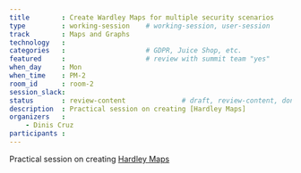 ```yaml
---
title        : Create Wardley Maps for multiple security scenarios
type         : working-session    # working-session, user-session
track        : Maps and Graphs
technology   :
categories   :                    # GDPR, Juice Shop, etc.
featured     :                    # review with summit team "yes"
when_day     : Mon
when_time    : PM-2
room_id      : room-2
session_slack:
status       : review-content              # draft, review-content, done
description  : Practical session on creating [Hardley Maps]
organizers   :
    - Dinis Cruz
participants :
---
```


Practical session on creating [Hardley Maps](https://medium.com/wardleymaps/on-being-lost-2ef5f05eb1ec)

<!--(add intro)

## WHY

(...)

## What

(...)

## Outcomes

(...)

## References

(...)


## Previous
-->

